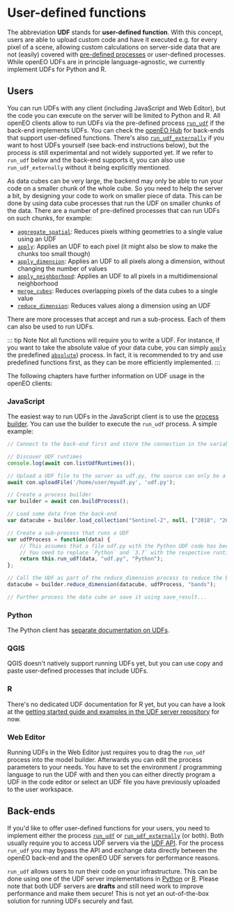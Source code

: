 # User-defined functions

The abbreviation **UDF** stands for **user-defined function**. With this concept, users are able to upload custom code and have it executed e.g. for every pixel of a scene, allowing custom calculations on server-side data that are not (easily) covered with [pre-defined processes](processes.md) or user-defined processes. While openEO UDFs are in principle language-agnostic, we currently implement UDFs for Python and R.

## Users

You can run UDFs with any client (including JavaScript and Web Editor), but the code you can execute on the server will be limited to Python and R.
All openEO clients allow to run UDFs via the pre-defined process [`run_udf`](processes.md#run_udf) if the back-end implements UDFs. You can check the [openEO Hub](https://hub.openeo.org) for back-ends that support user-defined functions. There's also [`run_udf_externally`](processes.md#run_udf_externally) if you want to host UDFs yourself (see back-end instructions below), but the process is still experimental and not widely supported yet. If we refer to `run_udf` below and the back-end supports it, you can also use `run_udf_externally` without it being explicitly mentioned.

As data cubes can be very large, the backend may only be able to run your code on a smaller chunk of the whole cube. So you need to help the server a bit, by designing your code to work on smaller piece of data. This can be done by using data cube processes that run the UDF on smaller chunks of the data. There are a number of pre-defined processes that can run UDFs on such chunks, for example:

* [`aggregate_spatial`](processes.md#aggregate_spatial): Reduces pixels withing geometries to a single value using an UDF
* [`apply`](processes.md#apply): Applies an UDF to each pixel (it might also be slow to make the chunks too small though)
* [`apply_dimension`](processes.md#apply_dimension): Applies an UDF to all pixels along a dimension, without changing the number of values
* [`apply_neighborhood`](processes.md#apply_neighborhood): Applies an UDF to all pixels in a multidimensional neighborhood
* [`merge_cubes`](processes.md#merge_cubes): Reduces overlapping pixels of the data cubes to a single value
* [`reduce_dimension`](processes.md#reduce_dimension): Reduces values along a dimension using an UDF

There are more processes that accept and run a sub-process. Each of them can also be used to run UDFs.

::: tip Note
Not all functions will require you to write a UDF. For instance, if you want to take the absolute value of your data cube, you can simply [`apply`](processes.md#apply) the predefined [`absolute`](processes.md#absolute)) process. In fact, it is recommended to try and use predefined functions first, as they can be more efficiently implemented.
:::

The following chapters have further information on UDF usage in the openEO clients:

### JavaScript

The easiest way to run UDFs in the JavaScript client is to use the [process builder](https://open-eo.github.io/openeo-js-client/1.0.1/Builder.html). You can use the builder to execute the `run_udf` process. A simple example:

```javascript
// Connect to the back-end first and store the connection in the variable `con`...

// Discover UDF runtimes
console.log(await con.listUdfRuntimes());

// Upload a UDF file to the server as udf.py, the source can only be a local path in a NodeJS environment
await con.uploadFile('/home/user/myudf.py', 'udf.py');

// Create a process builder
var builder = await con.buildProcess();

// Load some data from the back-end
var datacube = builder.load_collection("Sentinel-2", null, ["2018", "2019"]);

// Create a sub-process that runs a UDF
var udfProcess = function(data) {
	// This assumes that a file udf.py with the Python UDF code has been uploaded to the server before, you can also directly insert the UDF code instead. 
	// You need to replace `Python` and `3.7` with the respective runtime identifier and version as returned in UDF discovery
	return this.run_udf(data, "udf.py", "Python");
};

// Call the UDF as part of the reduce_dimension process to reduce the bands to a single value
datacube = builder.reduce_dimension(datacube, udfProcess, "bands");

// Further process the data cube or save it using save_result...
```

### Python

The Python client has [separate documentation on UDFs](https://open-eo.github.io/openeo-python-client/udf.html).

### QGIS

QGIS doesn't natively support running UDFs yet, but you can use copy and paste user-defined processes that include UDFs.

### R

There's no dedicated UDF documentation for R yet, but you can have a look at the [getting started guide and examples in the UDF server repository](https://github.com/Open-EO/openeo-r-udf#usage) for now.

### Web Editor

Running UDFs in the Web Editor just requires you to drag the `run_udf` process into the model builder. Afterwards you can edit the process parameters to your needs. You have to set the environment / programming language to run the UDF with and then you can either directly program a UDF in the code editor or select an UDF file you have previously uploaded to the user workspace.

## Back-ends

If you'd like to offer user-defined functions for your users, you need to implement either the process [`run_udf`](processes.md#run_udf) or [`run_udf_externally`](processes.md#run_udf_externally) (or both). Both usually require you to access UDF servers via the [UDF API](https://open-eo.github.io/openeo-udf/api_docs/). For the process `run_udf` you may bypass the API and exchange data directly between the openEO back-end and the openEO UDF servers for performance reasons.

`run_udf` allows users to run their code on your infrastructure. This can be done using one of the UDF server implementations in [Python](https://github.com/Open-EO/openeo-udf) or [R](https://github.com/Open-EO/openeo-r-udf). Please note that both UDF servers are **drafts** and still need work to improve performance and make them secure! This is not yet an out-of-the-box solution for running UDFs securely and fast.